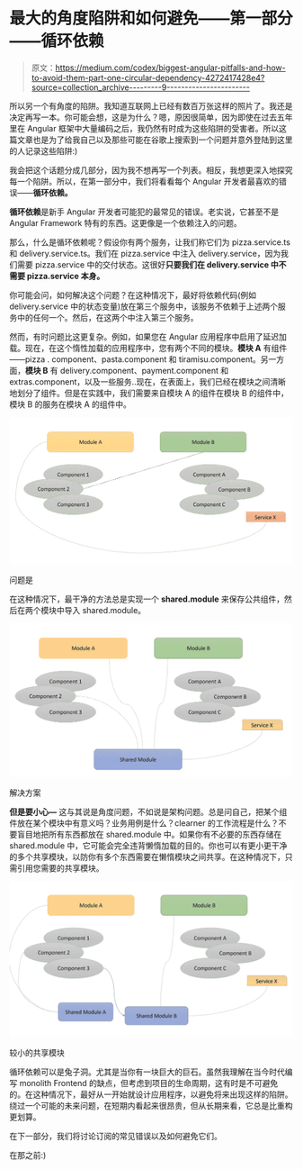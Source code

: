 # 最大的角度陷阱和如何避免——第一部分——循环依赖

> 原文：<https://medium.com/codex/biggest-angular-pitfalls-and-how-to-avoid-them-part-one-circular-dependency-4272417428e4?source=collection_archive---------9----------------------->

所以另一个有角度的陷阱。我知道互联网上已经有数百万张这样的照片了。我还是决定再写一本。你可能会想，这是为什么？嗯，原因很简单，因为即使在过去五年里在 Angular 框架中大量编码之后，我仍然有时成为这些陷阱的受害者。所以这篇文章也是为了给我自己以及那些可能在谷歌上搜索到一个问题并意外登陆到这里的人记录这些陷阱:)

我会把这个话题分成几部分，因为我不想再写一个列表。相反，我想更深入地探究每一个陷阱。所以，在第一部分中，我们将看看每个 Angular 开发者最喜欢的错误——**循环依赖。**

**循环依赖**是新手 Angular 开发者可能犯的最常见的错误。老实说，它甚至不是 Angular Framework 特有的东西。这更像是一个依赖注入的问题。

那么，什么是循环依赖呢？假设你有两个服务，让我们称它们为 pizza.service.ts 和 delivery.service.ts。我们在 pizza.service 中注入 delivery.service，因为我们需要 pizza.service 中的交付状态。这很好**只要我们在 delivery.service 中不需要 pizza.service 本身。**

你可能会问，如何解决这个问题？在这种情况下，最好将依赖代码(例如 delivery.service 中的状态变量)放在第三个服务中，该服务不依赖于上述两个服务中的任何一个。然后，在这两个中注入第三个服务。

然而，有时问题比这更复杂。例如，如果您在 Angular 应用程序中启用了延迟加载。现在，在这个惰性加载的应用程序中，您有两个不同的模块。**模块 A** 有组件——pizza . component、pasta.component 和 tiramisu.component。另一方面，**模块 B** 有 delivery.component、payment.component 和 extras.component，以及一些服务..现在，在表面上，我们已经在模块之间清晰地划分了组件。但是在实践中，我们需要来自模块 A 的组件在模块 B 的组件中，模块 B 的服务在模块 A 的组件中。

![](img/8904459ef95ab81f828ce02b99035a78.png)

问题是

在这种情况下，最干净的方法总是实现一个 **shared.module** 来保存公共组件，然后在两个模块中导入 shared.module。

![](img/5850c1a554531023cf8d6ce6fa26ced2.png)

解决方案

**但是要小心—** 这与其说是角度问题，不如说是架构问题。总是问自己，把某个组件放在某个模块中有意义吗？业务用例是什么？clearner 的工作流程是什么？不要盲目地把所有东西都放在 shared.module 中。如果你有不必要的东西存储在 shared.module 中，它可能会完全违背懒惰加载的目的。你也可以有更小更干净的多个共享模块，以防你有多个东西需要在懒惰模块之间共享。在这种情况下，只需引用您需要的共享模块。

![](img/670271374bb228231c0ea37ad7b74ea3.png)

较小的共享模块

循环依赖可以是兔子洞。尤其是当你有一块巨大的巨石。虽然我理解在当今时代编写 monolith Frontend 的缺点，但考虑到项目的生命周期，这有时是不可避免的。在这种情况下，最好从一开始就设计应用程序，以避免将来出现这样的陷阱。绕过一个可能的未来问题，在短期内看起来很昂贵，但从长期来看，它总是比重构更划算。

在下一部分，我们将讨论订阅的常见错误以及如何避免它们。

在那之前:)